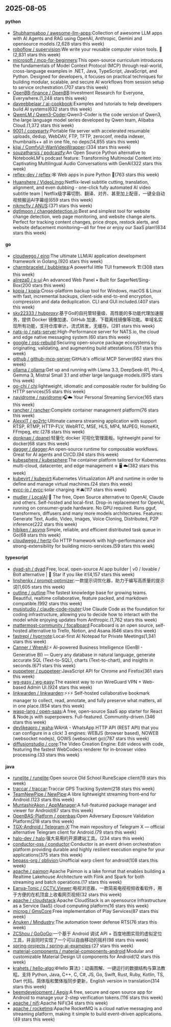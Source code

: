 ## 2025-08-05

#### python
* [Shubhamsaboo / awesome-llm-apps](https://github.com/Shubhamsaboo/awesome-llm-apps):Collection of awesome LLM apps with AI Agents and RAG using OpenAI, Anthropic, Gemini and opensource models.(2,628 stars this week)
* [roboflow / supervision](https://github.com/roboflow/supervision):We write your reusable computer vision tools. 💜(2,831 stars this week)
* [microsoft / mcp-for-beginners](https://github.com/microsoft/mcp-for-beginners):This open-source curriculum introduces the fundamentals of Model Context Protocol (MCP) through real-world, cross-language examples in .NET, Java, TypeScript, JavaScript, and Python. Designed for developers, it focuses on practical techniques for building modular, scalable, and secure AI workflows from session setup to service orchestration.(707 stars this week)
* [OpenBB-finance / OpenBB](https://github.com/OpenBB-finance/OpenBB):Investment Research for Everyone, Everywhere.(1,248 stars this week)
* [daveebbelaar / ai-cookbook](https://github.com/daveebbelaar/ai-cookbook):Examples and tutorials to help developers build AI systems(632 stars this week)
* [QwenLM / Qwen3-Coder](https://github.com/QwenLM/Qwen3-Coder):Qwen3-Coder is the code version of Qwen3, the large language model series developed by Qwen team, Alibaba Cloud.(1,372 stars this week)
* [9001 / copyparty](https://github.com/9001/copyparty):Portable file server with accelerated resumable uploads, dedup, WebDAV, FTP, TFTP, zeroconf, media indexer, thumbnails++ all in one file, no deps(14,855 stars this week)
* [kijai / ComfyUI-WanVideoWrapper](https://github.com/kijai/ComfyUI-WanVideoWrapper):(334 stars this week)
* [souzatharsis / podcastfy](https://github.com/souzatharsis/podcastfy):An Open Source Python alternative to NotebookLM's podcast feature: Transforming Multimodal Content into Captivating Multilingual Audio Conversations with GenAI(322 stars this week)
* [reflex-dev / reflex](https://github.com/reflex-dev/reflex):🕸️ Web apps in pure Python 🐍(763 stars this week)
* [Huanshere / VideoLingo](https://github.com/Huanshere/VideoLingo):Netflix-level subtitle cutting, translation, alignment, and even dubbing - one-click fully automated AI video subtitle team | Netflix级字幕切割、翻译、对齐、甚至加上配音，一键全自动视频搬运AI字幕组(659 stars this week)
* [nikmcfly / ANUS](https://github.com/nikmcfly/ANUS):(371 stars this week)
* [dgtlmoon / changedetection.io](https://github.com/dgtlmoon/changedetection.io):Best and simplest tool for website change detection, web page monitoring, and website change alerts. Perfect for tracking content changes, price drops, restock alerts, and website defacement monitoring—all for free or enjoy our SaaS plan!(634 stars this week)

#### go
* [cloudwego / eino](https://github.com/cloudwego/eino):The ultimate LLM/AI application development framework in Golang.(920 stars this week)
* [charmbracelet / bubbletea](https://github.com/charmbracelet/bubbletea):A powerful little TUI framework 🏗(308 stars this week)
* [alireza0 / s-ui](https://github.com/alireza0/s-ui):An advanced Web Panel • Built for SagerNet/Sing-Box(200 stars this week)
* [kopia / kopia](https://github.com/kopia/kopia):Cross-platform backup tool for Windows, macOS & Linux with fast, incremental backups, client-side end-to-end encryption, compression and data deduplication. CLI and GUI included.(407 stars this week)
* [sky22333 / hubproxy](https://github.com/sky22333/hubproxy):基于Go的自托管轻量级、高性能的多功能代理加速服务，提供 Docker 镜像加速、GitHub 加速、下载离线镜像等功能。单域名实现所有功能，支持仓库审计。流式转发，无缓存。(281 stars this week)
* [nats-io / nats-server](https://github.com/nats-io/nats-server):High-Performance server for NATS.io, the cloud and edge native messaging system.(60 stars this week)
* [google / oss-rebuild](https://github.com/google/oss-rebuild):Securing open-source package ecosystems by originating, validating, and augmenting build attestations.(151 stars this week)
* [github / github-mcp-server](https://github.com/github/github-mcp-server):GitHub's official MCP Server(662 stars this week)
* [ollama / ollama](https://github.com/ollama/ollama):Get up and running with Llama 3.3, DeepSeek-R1, Phi-4, Gemma 3, Mistral Small 3.1 and other large language models.(975 stars this week)
* [go-chi / chi](https://github.com/go-chi/chi):lightweight, idiomatic and composable router for building Go HTTP services(55 stars this week)
* [navidrome / navidrome](https://github.com/navidrome/navidrome):🎧☁️ Your Personal Streaming Service(165 stars this week)
* [rancher / rancher](https://github.com/rancher/rancher):Complete container management platform(76 stars this week)
* [AlexxIT / go2rtc](https://github.com/AlexxIT/go2rtc):Ultimate camera streaming application with support RTSP, RTMP, HTTP-FLV, WebRTC, MSE, HLS, MP4, MJPEG, HomeKit, FFmpeg, etc.(278 stars this week)
* [donknap / dpanel](https://github.com/donknap/dpanel):轻量化 docker 可视化管理面板。lightweight panel for docker(68 stars this week)
* [dagger / dagger](https://github.com/dagger/dagger):An open-source runtime for composable workflows. Great for AI agents and CI/CD.(94 stars this week)
* [kubesphere / kubesphere](https://github.com/kubesphere/kubesphere):The container platform tailored for Kubernetes multi-cloud, datacenter, and edge management ⎈ 🖥 ☁️(382 stars this week)
* [kubevirt / kubevirt](https://github.com/kubevirt/kubevirt):Kubernetes Virtualization API and runtime in order to define and manage virtual machines.(24 stars this week)
* [evcc-io / evcc](https://github.com/evcc-io/evcc):solar charging ☀️🚘(117 stars this week)
* [mudler / LocalAI](https://github.com/mudler/LocalAI):🤖 The free, Open Source alternative to OpenAI, Claude and others. Self-hosted and local-first. Drop-in replacement for OpenAI, running on consumer-grade hardware. No GPU required. Runs gguf, transformers, diffusers and many more models architectures. Features: Generate Text, Audio, Video, Images, Voice Cloning, Distributed, P2P inference(222 stars this week)
* [hibiken / asynq](https://github.com/hibiken/asynq):Simple, reliable, and efficient distributed task queue in Go(68 stars this week)
* [cloudwego / hertz](https://github.com/cloudwego/hertz):Go HTTP framework with high-performance and strong-extensibility for building micro-services.(59 stars this week)

#### typescript
* [dyad-sh / dyad](https://github.com/dyad-sh/dyad):Free, local, open-source AI app builder | v0 / lovable / Bolt alternative | 🌟 Star if you like it!(4,157 stars this week)
* [linshenkx / prompt-optimizer](https://github.com/linshenkx/prompt-optimizer):一款提示词优化器，助力于编写高质量的提示词(1,605 stars this week)
* [outline / outline](https://github.com/outline/outline):The fastest knowledge base for growing teams. Beautiful, realtime collaborative, feature packed, and markdown compatible.(992 stars this week)
* [musistudio / claude-code-router](https://github.com/musistudio/claude-code-router):Use Claude Code as the foundation for coding infrastructure, allowing you to decide how to interact with the model while enjoying updates from Anthropic.(1,762 stars this week)
* [mattermost-community / focalboard](https://github.com/mattermost-community/focalboard):Focalboard is an open source, self-hosted alternative to Trello, Notion, and Asana.(646 stars this week)
* [fastrepl / hyprnote](https://github.com/fastrepl/hyprnote):Local-first AI Notepad for Private Meetings(1,341 stars this week)
* [Canner / WrenAI](https://github.com/Canner/WrenAI):⚡️ AI-powered Business Intelligence (GenBI - Generative BI) — Query any database in natural language, generate accurate SQL (Text-to-SQL), charts (Text-to-chart), and insights in seconds.(671 stars this week)
* [puppeteer / puppeteer](https://github.com/puppeteer/puppeteer):JavaScript API for Chrome and Firefox(361 stars this week)
* [wg-easy / wg-easy](https://github.com/wg-easy/wg-easy):The easiest way to run WireGuard VPN + Web-based Admin UI.(924 stars this week)
* [linkwarden / linkwarden](https://github.com/linkwarden/linkwarden):⚡️⚡️⚡️ Self-hosted collaborative bookmark manager to collect, read, annotate, and fully preserve what matters, all in one place.(854 stars this week)
* [wasp-lang / open-saas](https://github.com/wasp-lang/open-saas):A free, open-source SaaS app starter for React & Node.js with superpowers. Full-featured. Community-driven.(346 stars this week)
* [devlikeapro / waha](https://github.com/devlikeapro/waha):WAHA - WhatsApp HTTP API (REST API) that you can configure in a click! 3 engines: WEBJS (browser based), NOWEB (websocket nodejs), GOWS (websocket go)(787 stars this week)
* [diffusionstudio / core](https://github.com/diffusionstudio/core):The Video Creation Engine: Edit videos with code, featuring the fastest WebCodecs renderer for in-browser video processing.(33 stars this week)

#### java
* [runelite / runelite](https://github.com/runelite/runelite):Open source Old School RuneScape client(19 stars this week)
* [traccar / traccar](https://github.com/traccar/traccar):Traccar GPS Tracking System(218 stars this week)
* [TeamNewPipe / NewPipe](https://github.com/TeamNewPipe/NewPipe):A libre lightweight streaming front-end for Android.(123 stars this week)
* [MuntashirAkon / AppManager](https://github.com/MuntashirAkon/AppManager):A full-featured package manager and viewer for Android(67 stars this week)
* [OpenBAS-Platform / openbas](https://github.com/OpenBAS-Platform/openbas):Open Adversary Exposure Validation Platform(218 stars this week)
* [TGX-Android / Telegram-X](https://github.com/TGX-Android/Telegram-X):The main repository of Telegram X — official alternative Telegram client for Android.(79 stars this week)
* [halo-dev / halo](https://github.com/halo-dev/halo):强大易用的开源建站工具。(234 stars this week)
* [conductor-oss / conductor](https://github.com/conductor-oss/conductor):Conductor is an event driven orchestration platform providing durable and highly resilient execution engine for your applications(375 stars this week)
* [bepass-org / oblivion](https://github.com/bepass-org/oblivion):Unofficial warp client for android(108 stars this week)
* [apache / paimon](https://github.com/apache/paimon):Apache Paimon is a lake format that enables building a Realtime Lakehouse Architecture with Flink and Spark for both streaming and batch operations.(17 stars this week)
* [Eanya-Tonic / CCTV_Viewer](https://github.com/Eanya-Tonic/CCTV_Viewer):电视浏览器，一款简易电视视频收看软件，用于方便的在机顶盒上收看网页视频(32 stars this week)
* [apache / cloudstack](https://github.com/apache/cloudstack):Apache CloudStack is an opensource Infrastructure as a Service (IaaS) cloud computing platform(16 stars this week)
* [microg / GmsCore](https://github.com/microg/GmsCore):Free implementation of Play Services(87 stars this week)
* [Anuken / Mindustry](https://github.com/Anuken/Mindustry):The automation tower defense RTS(76 stars this week)
* [ZCShou / GoGoGo](https://github.com/ZCShou/GoGoGo):一个基于 Android 调试 API + 百度地图实现的虚拟定位工具，并且同时实现了一个可以自由移动的摇杆(98 stars this week)
* [spring-projects / spring-ai-examples](https://github.com/spring-projects/spring-ai-examples):(27 stars this week)
* [material-components / material-components-android](https://github.com/material-components/material-components-android):Modular and customizable Material Design UI components for Android(12 stars this week)
* [krahets / hello-algo](https://github.com/krahets/hello-algo):《Hello 算法》：动画图解、一键运行的数据结构与算法教程。支持 Python, Java, C++, C, C#, JS, Go, Swift, Rust, Ruby, Kotlin, TS, Dart 代码。简体版和繁体版同步更新，English version in translation(314 stars this week)
* [beemdevelopment / Aegis](https://github.com/beemdevelopment/Aegis):A free, secure and open source app for Android to manage your 2-step verification tokens.(116 stars this week)
* [apache / nifi](https://github.com/apache/nifi):Apache NiFi(34 stars this week)
* [apache / rocketmq](https://github.com/apache/rocketmq):Apache RocketMQ is a cloud native messaging and streaming platform, making it simple to build event-driven applications.(49 stars this week)
